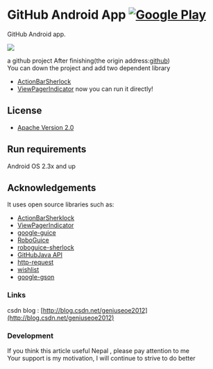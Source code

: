 # GitHub Android App  [![Google Play](http://developer.android.com/images/brand/en_generic_rgb_wo_45.png)](https://play.google.com/store/apps/details?id=com.github.mobile)

GitHub Android app.

<a href="https://play.google.com/store/apps/details?id=com.github.mobile" alt="Download from Google Play">
  <img src="http://img.skitch.com/20120709-nkdc1yugu2qmdg1ss81m1gr9ty.jpg">
</a>

a github project After finishing(the origin address:[github](https://github.com/github/android))</br>
You can down the project and add two dependent library
* [ActionBarSherlock](https://github.com/JakeWharton/ActionBarSherlock)
* [ViewPagerIndicator](https://github.com/JakeWharton/Android-ViewPagerIndicator)
now you can run it directly!


## License

* [Apache Version 2.0](http://www.apache.org/licenses/LICENSE-2.0.html)


Run requirements
------------------------------
Android OS 2.3x and up<br />


## Acknowledgements
It uses open source libraries such as:
* [ActionBarSherklock](https://github.com/JakeWharton/ActionBarSherlock)
* [ViewPagerIndicator](https://github.com/JakeWharton/Android-ViewPagerIndicator)
* [google-guice](https://code.google.com/p/google-guice/downloads/list)
* [RoboGuice](https://github.com/roboguice/roboguice)
* [roboguice-sherlock](https://github.com/rtyley/roboguice-sherlock)
* [GitHubJava API](https://github.com/eclipse/egit-github/tree/master/org.eclipse.egit.github.core)
* [http-request](https://github.com/kevinsawicki/http-request)
* [wishlist](https://github.com/kevinsawicki/wishlist)
* [google-gson](http://code.google.com/p/google-gson/downloads/list)


### Links
csdn blog : [http://blog.csdn.net/geniuseoe2012](http://blog.csdn.net/geniuseoe2012)<br/> 


### Development
If you think this article useful Nepal , please pay attention to me<br />
Your support is my motivation, I will continue to strive to do better


